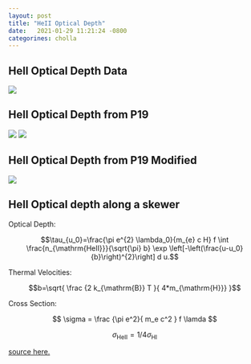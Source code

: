 ```yaml
---
layout: post
title: "HeII Optical Depth"
date:   2021-01-29 11:21:24 -0800
categorines: cholla
---
```






## HeII Optical Depth Data

<img src="{{ site.url }}assets/images/tau_HeII_data.png">


## HeII Optical Depth from P19


<img src="{{ site.url }}assets/images/fig_tau_HeII_P19.png">

<img src="{{ site.url }}assets/images/fig_tau_HeII_CHIPS.png">


## HeII Optical Depth from P19 Modified

<img src="{{ site.url }}assets/images/fig_tau_HeII_P19m.png">



## HeII Optical depth along a skewer

Optical Depth:

$$\tau_{u_0}=\frac{\pi e^{2} \lambda_0}{m_{e} c H} f \int \frac{n_{\mathrm{HeII}}}{\sqrt{\pi} b} \exp \left[-\left(\frac{u-u_0}{b}\right)^{2}\right] d u.$$

Thermal Velocities:

$$b=\sqrt{ \frac {2 k_{\mathrm{B}} T }{ 4*m_{\mathrm{H}}} }$$

Cross Section:

$$ \sigma = \frac {\pi e^2}{ m_e c^2 } f \lamda $$

$$ \sigma_{\mathrm{HeII}} = 1/4 \sigma_{\mathrm{HI}} $$

[source here.](https://arxiv.org/pdf/astro-ph/9812429.pdf)